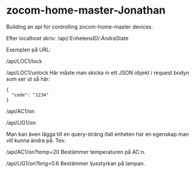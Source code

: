 # zocom-home-master-Jonathan
Building an api for controlling zocom-home-master devices.

Efter localhost skriv: 
/api/:EnhetensID/:ÄndraState

Exemplen på URL:

/api/LOC1/lock

/api/LOC1/unlock
  Här måste man skicka in ett JSON objekt i request bodyn som ser ut så här: 
  ```
  {
    "code": "1234"
  }
  ```
  
/api/AC1/on

/api/LIG1/on

Man kan även lägga till en query-sträng ifall enheten har en egenskap man vill kunna ändra på. Tex:

/api/AC1/on?temp=20
Bestämmer temperaturen på AC:n.

/api/LIG1/on?brig=0.6
Bestämmer ljusstyrkan på lampan.
